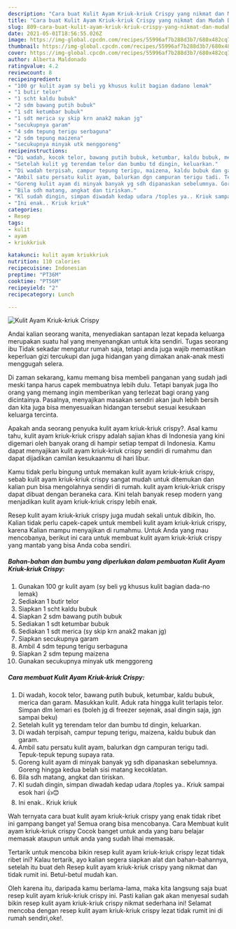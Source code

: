 ```yaml
---
description: "Cara buat Kulit Ayam Kriuk-kriuk Crispy yang nikmat dan Mudah Dibuat"
title: "Cara buat Kulit Ayam Kriuk-kriuk Crispy yang nikmat dan Mudah Dibuat"
slug: 809-cara-buat-kulit-ayam-kriuk-kriuk-crispy-yang-nikmat-dan-mudah-dibuat
date: 2021-05-01T18:56:55.026Z
image: https://img-global.cpcdn.com/recipes/55996af7b288d3b7/680x482cq70/kulit-ayam-kriuk-kriuk-crispy-foto-resep-utama.jpg
thumbnail: https://img-global.cpcdn.com/recipes/55996af7b288d3b7/680x482cq70/kulit-ayam-kriuk-kriuk-crispy-foto-resep-utama.jpg
cover: https://img-global.cpcdn.com/recipes/55996af7b288d3b7/680x482cq70/kulit-ayam-kriuk-kriuk-crispy-foto-resep-utama.jpg
author: Alberta Maldonado
ratingvalue: 4.2
reviewcount: 8
recipeingredient:
- "100 gr kulit ayam sy beli yg khusus kulit bagian dadano lemak"
- "1 butir telor"
- "1 scht kaldu bubuk"
- "2 sdm bawang putih bubuk"
- "1 sdt ketumbar bubuk"
- "1 sdt merica sy skip krn anak2 makan jg"
- "secukupnya garam"
- "4 sdm tepung terigu serbaguna"
- "2 sdm tepung maizena"
- "secukupnya minyak utk menggoreng"
recipeinstructions:
- "Di wadah, kocok telor, bawang putih bubuk, ketumbar, kaldu bubuk, merica dan garam. Masukkan kulit. Aduk rata hingga kulit terlapis telor. Simpan dlm lemari es (boleh jg di freezer sejenak, asal dingin saja, jgn sampai beku)"
- "Setelah kulit yg terendam telor dan bumbu td dingin, keluarkan."
- "Di wadah terpisah, campur tepung terigu, maizena, kaldu bubuk dan garam."
- "Ambil satu persatu kulit ayam, balurkan dgn campuran terigu tadi. Tepuk-tepuk tepung supaya rata."
- "Goreng kulit ayam di minyak banyak yg sdh dipanaskan sebelumnya. Goreng hingga kedua belah sisi matang kecoklatan."
- "Bila sdh matang, angkat dan tiriskan."
- "Kl sudah dingin, simpan diwadah kedap udara /toples ya.. Kriuk sampai esok hari 👍😊"
- "Ini enak.. Kriuk kriuk"
categories:
- Resep
tags:
- kulit
- ayam
- kriukkriuk

katakunci: kulit ayam kriukkriuk 
nutrition: 110 calories
recipecuisine: Indonesian
preptime: "PT36M"
cooktime: "PT56M"
recipeyield: "2"
recipecategory: Lunch

---
```



![Kulit Ayam Kriuk-kriuk Crispy](https://img-global.cpcdn.com/recipes/55996af7b288d3b7/680x482cq70/kulit-ayam-kriuk-kriuk-crispy-foto-resep-utama.jpg)

Andai kalian seorang wanita, menyediakan santapan lezat kepada keluarga merupakan suatu hal yang menyenangkan untuk kita sendiri. Tugas seorang ibu Tidak sekadar mengatur rumah saja, tetapi anda juga wajib memastikan keperluan gizi tercukupi dan juga hidangan yang dimakan anak-anak mesti menggugah selera.

Di zaman  sekarang, kamu memang bisa membeli panganan yang sudah jadi meski tanpa harus capek membuatnya lebih dulu. Tetapi banyak juga lho orang yang memang ingin memberikan yang terlezat bagi orang yang dicintainya. Pasalnya, menyajikan masakan sendiri akan jauh lebih bersih dan kita juga bisa menyesuaikan hidangan tersebut sesuai kesukaan keluarga tercinta. 



Apakah anda seorang penyuka kulit ayam kriuk-kriuk crispy?. Asal kamu tahu, kulit ayam kriuk-kriuk crispy adalah sajian khas di Indonesia yang kini digemari oleh banyak orang di hampir setiap tempat di Indonesia. Kamu dapat menyajikan kulit ayam kriuk-kriuk crispy sendiri di rumahmu dan dapat dijadikan camilan kesukaanmu di hari libur.

Kamu tidak perlu bingung untuk memakan kulit ayam kriuk-kriuk crispy, sebab kulit ayam kriuk-kriuk crispy sangat mudah untuk ditemukan dan kalian pun bisa mengolahnya sendiri di rumah. kulit ayam kriuk-kriuk crispy dapat dibuat dengan beraneka cara. Kini telah banyak resep modern yang menjadikan kulit ayam kriuk-kriuk crispy lebih enak.

Resep kulit ayam kriuk-kriuk crispy juga mudah sekali untuk dibikin, lho. Kalian tidak perlu capek-capek untuk membeli kulit ayam kriuk-kriuk crispy, karena Kalian mampu menyajikan di rumahmu. Untuk Anda yang mau mencobanya, berikut ini cara untuk membuat kulit ayam kriuk-kriuk crispy yang mantab yang bisa Anda coba sendiri.

<!--inarticleads1-->

##### Bahan-bahan dan bumbu yang diperlukan dalam pembuatan Kulit Ayam Kriuk-kriuk Crispy:

1. Gunakan 100 gr kulit ayam (sy beli yg khusus kulit bagian dada-no lemak)
1. Sediakan 1 butir telor
1. Siapkan 1 scht kaldu bubuk
1. Siapkan 2 sdm bawang putih bubuk
1. Sediakan 1 sdt ketumbar bubuk
1. Sediakan 1 sdt merica (sy skip krn anak2 makan jg)
1. Siapkan secukupnya garam
1. Ambil 4 sdm tepung terigu serbaguna
1. Siapkan 2 sdm tepung maizena
1. Gunakan secukupnya minyak utk menggoreng




<!--inarticleads2-->

##### Cara membuat Kulit Ayam Kriuk-kriuk Crispy:

1. Di wadah, kocok telor, bawang putih bubuk, ketumbar, kaldu bubuk, merica dan garam. Masukkan kulit. Aduk rata hingga kulit terlapis telor. Simpan dlm lemari es (boleh jg di freezer sejenak, asal dingin saja, jgn sampai beku)
1. Setelah kulit yg terendam telor dan bumbu td dingin, keluarkan.
1. Di wadah terpisah, campur tepung terigu, maizena, kaldu bubuk dan garam.
1. Ambil satu persatu kulit ayam, balurkan dgn campuran terigu tadi. Tepuk-tepuk tepung supaya rata.
1. Goreng kulit ayam di minyak banyak yg sdh dipanaskan sebelumnya. Goreng hingga kedua belah sisi matang kecoklatan.
1. Bila sdh matang, angkat dan tiriskan.
1. Kl sudah dingin, simpan diwadah kedap udara /toples ya.. Kriuk sampai esok hari 👍😊
1. Ini enak.. Kriuk kriuk




Wah ternyata cara buat kulit ayam kriuk-kriuk crispy yang enak tidak ribet ini gampang banget ya! Semua orang bisa mencobanya. Cara Membuat kulit ayam kriuk-kriuk crispy Cocok banget untuk anda yang baru belajar memasak ataupun untuk anda yang sudah lihai memasak.

Tertarik untuk mencoba bikin resep kulit ayam kriuk-kriuk crispy lezat tidak ribet ini? Kalau tertarik, ayo kalian segera siapkan alat dan bahan-bahannya, setelah itu buat deh Resep kulit ayam kriuk-kriuk crispy yang nikmat dan tidak rumit ini. Betul-betul mudah kan. 

Oleh karena itu, daripada kamu berlama-lama, maka kita langsung saja buat resep kulit ayam kriuk-kriuk crispy ini. Pasti kalian gak akan menyesal sudah bikin resep kulit ayam kriuk-kriuk crispy nikmat sederhana ini! Selamat mencoba dengan resep kulit ayam kriuk-kriuk crispy lezat tidak rumit ini di rumah sendiri,oke!.


